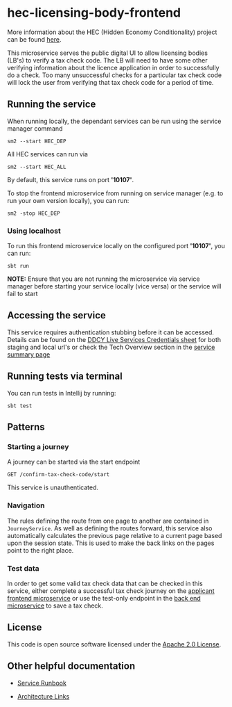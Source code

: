 
# hec-licensing-body-frontend

More information about the HEC (Hidden Economy Conditionality) project can be found [here](https://www.gov.uk/government/publications/new-tax-checks-on-licence-renewal-applications).

This microservice serves the public digital UI to allow licensing bodies (LB's) to verify a tax 
check code. The LB will need to have some other verifying information about the  licence application 
in order to successfully do a check. Too many unsuccessful checks for a particular tax check code 
will lock the user from verifying that tax check code for a period of time.

## Running the service
When running locally, the dependant services can be run using the service manager command
```
sm2 --start HEC_DEP
```
All HEC services can run via
```
sm2 --start HEC_ALL
```
By default, this service runs on port **'10107'**.

To stop the frontend microservice from running on service manager (e.g. to run your own version locally), you can run:

```
sm2 -stop HEC_DEP
```


### Using localhost

To run this frontend microservice locally on the configured port **'10107'**, you can run:

```
sbt run 
```

**NOTE:** Ensure that you are not running the microservice via service manager before starting your service locally (vice versa)
or the service will fail to start

## Accessing the service

This service requires authentication stubbing before it can be accessed. Details can be found on the
[DDCY Live Services Credentials sheet](https://docs.google.com/spreadsheets/d/1ecLTROmzZtv97jxM-5LgoujinGxmDoAuZauu2tFoAVU/edit?gid=1186990023#gid=1186990023)
for both staging and local url's or check the Tech Overview section in the
[service summary page](https://confluence.tools.tax.service.gov.uk/display/ELSY/HEC+Service+Summary)


## Running tests via terminal

You can run tests in Intellij by running:

```
sbt test
```

## Patterns

### Starting a journey
A journey can be started via the start endpoint
```
GET /confirm-tax-check-code/start
```
This service is unauthenticated.


### Navigation
The rules defining the route from one page to another are contained in `JourneyService`. As well as defining the routes
forward, this service also automatically calculates the previous page relative to a current page based upon the session
state. This is used to make the back links on the pages point to the right place.


### Test data
In order to get some valid tax check data that can be checked in this service, either complete a successful tax check 
journey on the [applicant frontend microservice](https://github.com/hmrc/hec-applicant-frontend) or use the 
test-only endpoint in the [back end microservice](https://github.com/hmrc/hec) to save a tax check.

## License

This code is open source software licensed under the [Apache 2.0 License]("http://www.apache.org/licenses/LICENSE-2.0.html").


## Other helpful documentation

* [Service Runbook](https://confluence.tools.tax.service.gov.uk/display/ELSY/Hidden+Economy+Conditionality+%28HEC%29+Runbook)

* [Architecture Links](https://confluence.tools.tax.service.gov.uk/pages/viewpage.action?pageId=872972492)